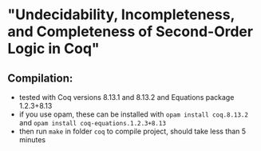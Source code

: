 # "Undecidability, Incompleteness, and Completeness of Second-Order Logic in Coq"

## Compilation:
- tested with Coq versions 8.13.1 and 8.13.2 and Equations package 1.2.3+8.13
- if you use opam, these can be installed with `opam install coq.8.13.2` and `opam install coq-equations.1.2.3+8.13`
- then run `make` in folder `coq` to compile project, should take less than 5 minutes
